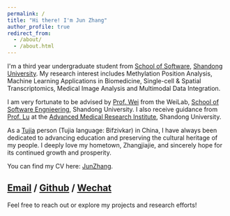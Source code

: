 ```yaml
---
permalink: /
title: "Hi there! I'm Jun Zhang"
author_profile: true
redirect_from: 
  - /about/
  - /about.html
---
```


I'm a third year undergraduate student from [School of Software](https://www.sc.sdu.edu.cn/), [Shandong University](https://www.sdu.edu.cn/). My research interest includes Methylation Position Analysis, Machine Learning Applications in Biomedicine, Single-cell & Spatial Transcriptomics, Medical Image Analysis and Multimodal Data Integration.

I am very fortunate to be advised by [Prof. Wei](https://scholar.google.com/citations?user=0EAV03MAAAAJ&hl=en&oi=ao) from the WeiLab, [School of Software Engnieering](https://www.sc.sdu.edu.cn/), Shandong University. I also receive guidance from [Prof. Lu](https://scholar.google.com/citations?user=1ZtLyS0AAAAJ&hl=en&oi=ao) at the [Advanced Medical Research Institute](http://www.amri.sdu.edu.cn/ywb.htm), Shandong University.    

As a [Tujia](https://zh.wikipedia.org/wiki/%E5%9C%9F%E5%AE%B6%E6%97%8F) person (Tujia language: Bifzivkar) in China, I have always been dedicated to advancing education and preserving the cultural heritage of my people. I deeply love my hometown, Zhangjiajie, and sincerely hope for its continued growth and prosperity.

You can find my CV here: [JunZhang](../assets/Curriculum_Vitae.pdf).

[Email](mailto:202200300321@mail.sdu.edu.cn) / [Github](https://github.com/zhangjun640) / [Wechat](../images/wechat.jpg)
---
Feel free to reach out or explore my projects and research efforts!


